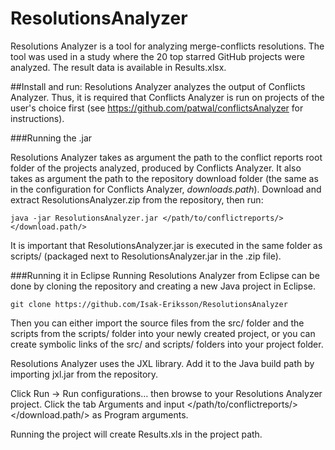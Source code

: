 # ResolutionsAnalyzer

Resolutions Analyzer is a tool for analyzing merge-conflicts resolutions. The tool was used in a study where the 20 top starred GitHub projects were analyzed. The result data is available in Results.xlsx.

##Install and run:
Resolutions Analyzer analyzes the output of Conflicts Analyzer. Thus, it is required that Conflicts Analyzer is run on projects of the user's choice first (see https://github.com/patwal/conflictsAnalyzer for instructions).

###Running the .jar

Resolutions Analyzer takes as argument the path to the conflict reports root folder of the projects analyzed, produced by Conflicts Analyzer. It also takes as argument the path to the repository download folder (the same as in the configuration for Conflicts Analyzer, *downloads.path*). Download and extract ResolutionsAnalyzer.zip from the repository, then run:

`java -jar ResolutionsAnalyzer.jar </path/to/conflictreports/> </download.path/>`

It is important that ResolutionsAnalyzer.jar is executed in the same folder as scripts/ (packaged next to ResolutionsAnalyzer.jar in the .zip file).

###Running it in Eclipse
Running Resolutions Analyzer from Eclipse can be done by cloning the repository and creating a new Java project in Eclipse. 

`git clone https://github.com/Isak-Eriksson/ResolutionsAnalyzer`

Then you can either import the source files from the src/ folder and the scripts from the scripts/ folder into your newly created project, or you can create symbolic links of the src/ and scripts/ folders into your project folder.

Resolutions Analyzer uses the JXL library. Add it to the Java build path by importing jxl.jar from the repository.

Click Run -> Run configurations… then browse to your Resolutions Analyzer project. Click the tab Arguments and input </path/to/conflictreports/> </download.path/> as Program arguments.

Running the project will create Results.xls in the project path.

